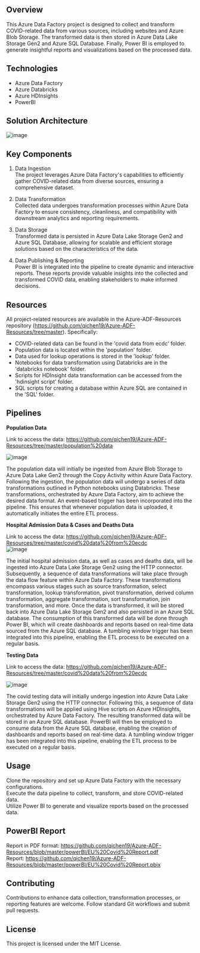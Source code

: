 ## Overview
This Azure Data Factory project is designed to collect and transform COVID-related data from various sources, including websites and Azure Blob Storage. The transformed data is then stored in Azure Data Lake Storage Gen2 and Azure SQL Database. Finally, Power BI is employed to generate insightful reports and visualizations based on the processed data.

## Technologies
* Azure Data Factory
* Azure Databricks
* Azure HDInsights
* PowerBI

## Solution Architecture
![image](https://github.com/qichen19/Azure-ADF-Covid-Project/assets/57600028/a6a2443e-c900-475c-8ad1-a1e7e0a49d09)

## Key Components
1. Data Ingestion<br />
The project leverages Azure Data Factory's capabilities to efficiently gather COVID-related data from diverse sources, ensuring a comprehensive dataset.

2. Data Transformation<br />
Collected data undergoes transformation processes within Azure Data Factory to ensure consistency, cleanliness, and compatibility with downstream analytics and reporting requirements.

3. Data Storage<br />
Transformed data is persisted in Azure Data Lake Storage Gen2 and Azure SQL Database, allowing for scalable and efficient storage solutions based on the characteristics of the data.

4. Data Publishing & Reporting<br />
Power BI is integrated into the pipeline to create dynamic and interactive reports. These reports provide valuable insights into the collected and transformed COVID data, enabling stakeholders to make informed decisions.


## Resources
All project-related resources are available in the Azure-ADF-Resources repository (https://github.com/qichen19/Azure-ADF-Resources/tree/master). Specifically:

* COVID-related data can be found in the 'covid data from ecdc' folder.
* Population data is located within the 'population' folder.
* Data used for lookup operations is stored in the 'lookup' folder.
* Notebooks for data transformation using Databricks are in the 'databricks notebook' folder.
* Scripts for HDInsight data transformation can be accessed from the 'hdinsight script' folder.
* SQL scripts for creating a database within Azure SQL are contained in the 'SQL' folder.

## Pipelines
**Population Data** <br />

Link to access the data: https://github.com/qichen19/Azure-ADF-Resources/tree/master/population%20data <br />

![image](https://github.com/qichen19/Azure-ADF-Covid-Project/assets/57600028/096e1bae-e80c-402f-b15b-f72c81941254)


The population data will initially be ingested from Azure Blob Storage to Azure Data Lake Gen2 through the Copy Activity within Azure Data Factory. Following the ingestion, the population data will undergo a series of data transformations outlined in Python notebooks using Databricks. These transformations, orchestrated by Azure Data Factory, aim to achieve the desired data format. An event-based trigger has been incorporated into the pipeline. This ensures that whenever population data is uploaded, it automatically initiates the entire ETL process.

**Hospital Admission Data & Cases and Deaths Data** <br />

Link to access the data: https://github.com/qichen19/Azure-ADF-Resources/tree/master/covid%20data%20from%20ecdc <br />
![image](https://github.com/qichen19/Azure-ADF-Covid-Project/assets/57600028/8de443c9-7eb6-4dfe-9b2a-bbd31c617bdc)

The initial hospital admission data, as well as cases and deaths data, will be ingested into Azure Data Lake Storage Gen2 using the HTTP connector. Subsequently, a sequence of data transformations will take place through the data flow feature within Azure Data Factory. These transformations encompass various stages such as source transformation, select transformation, lookup transformation, pivot transformation, derived column transformation, aggregate transformation, sort transformation, join transformation, and more. Once the data is transformed, it will be stored back into Azure Data Lake Storage Gen2 and also persisted in an Azure SQL database. The consumption of this transformed data will be done through Power BI, which will create dashboards and reports based on real-time data sourced from the Azure SQL database. A tumbling window trigger has been integrated into this pipeline, enabling the ETL process to be executed on a regular basis.

**Testing Data** <Br />

Link to access the data: https://github.com/qichen19/Azure-ADF-Resources/tree/master/covid%20data%20from%20ecdc <br />

![image](https://github.com/qichen19/Azure-ADF-Covid-Project/assets/57600028/d8eaa35b-aadd-4d0d-b64b-8c8c01259627)


The covid testing data will initially undergo ingestion into Azure Data Lake Storage Gen2 using the HTTP connector. Following this, a sequence of data transformations will be applied using Hive scripts on Azure HDInsights, orchestrated by Azure Data Factory. The resulting transformed data will be stored in an Azure SQL database. PowerBI will then be employed to consume data from the Azure SQL database, enabling the creation of dashboards and reports based on real-time data. A tumbling window trigger has been integrated into this pipeline, enabling the ETL process to be executed on a regular basis.



## Usage
Clone the repository and set up Azure Data Factory with the necessary configurations.<br />
Execute the data pipeline to collect, transform, and store COVID-related data.<br />
Utilize Power BI to generate and visualize reports based on the processed data.

## PowerBI Report
Report in PDF format: https://github.com/qichen19/Azure-ADF-Resources/blob/master/powerBI/EU%20Covid%20Report.pdf <br />
Report: https://github.com/qichen19/Azure-ADF-Resources/blob/master/powerBI/EU%20Covid%20Report.pbix


## Contributing
Contributions to enhance data collection, transformation processes, or reporting features are welcome. Follow standard Git workflows and submit pull requests.

## License
This project is licensed under the MIT License.



